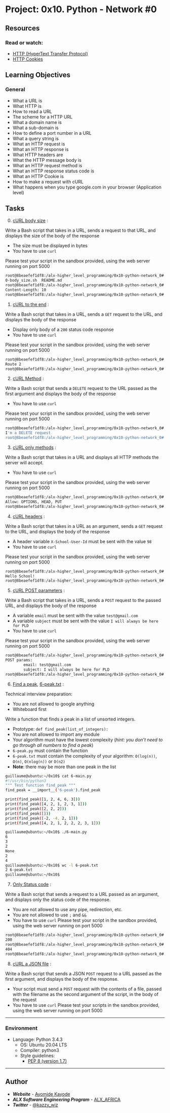 # Project: 0x10. Python - Network #0

## Resources

### Read or watch:

- [HTTP (HyperText Transfer Protocol)](https://www3.ntu.edu.sg/home/ehchua/programming/webprogramming/HTTP_Basics.html)
- [HTTP Cookies](https://developer.mozilla.org/en-US/docs/Web/HTTP/Cookies)

## Learning Objectives

### General

- What a URL is
- What HTTP is
- How to read a URL
- The scheme for a HTTP URL
- What a domain name is
- What a sub-domain is
- How to define a port number in a URL
- What a query string is
- What an HTTP request is
- What an HTTP response is
- What HTTP headers are
- What the HTTP message body is
- What an HTTP request method is
- What an HTTP response status code is
- What an HTTP Cookie is
- How to make a request with cURL
- What happens when you type google.com in your browser (Application level)

## Tasks

0. [cURL body size](./0-body_size.sh) :

Write a Bash script that takes in a URL, sends a request to that URL, and displays the size of the body of the response

- The size must be displayed in bytes
- You have to use `curl`

Please test your script in the sandbox provided, using the web server running on port 5000

```sh
root@8beaefef1df8:/alx-higher_level_programming/0x10-python-network_0# ls
0-body_size.sh  README.md
root@8beaefef1df8:/alx-higher_level_programming/0x10-python-network_0# ./0-body_size.sh 0.0.0.0:5000
Content-Length: 10
root@8beaefef1df8:/alx-higher_level_programming/0x10-python-network_0#
```

1. [cURL to the end](./1-body.sh) :

Write a Bash script that takes in a URL, sends a `GET` request to the URL, and displays the body of the response

- Display only body of a `200` status code response
- You have to use `curl`

Please test your script in the sandbox provided, using the web server running on port 5000

```sh
root@8beaefef1df8:/alx-higher_level_programming/0x10-python-network_0# ./1-body.sh 0.0.0.0:5000/route_1 ; echo ""
Route 2
root@8beaefef1df8:/alx-higher_level_programming/0x10-python-network_0#
```

2. [cURL Method](./2-delete.sh) :

Write a Bash script that sends a `DELETE` request to the URL passed as the first argument and displays the body of the response

- You have to use `curl`

Please test your script in the sandbox provided, using the web server running on port 5000

```sh
root@8beaefef1df8:/alx-higher_level_programming/0x10-python-network_0# ./2-delete.sh 0.0.0.0:5000/route_3 ; echo ""
I'm a DELETE request
root@8beaefef1df8:/alx-higher_level_programming/0x10-python-network_0#
```

3. [cURL only methods](./3-methods.sh) :

Write a Bash script that takes in a URL and displays all HTTP methods the server will accept.

- You have to use `curl`

Please test your script in the sandbox provided, using the web server running on port 5000

```sh
root@8beaefef1df8:/alx-higher_level_programming/0x10-python-network_0# ./3-methods.sh 0.0.0.0:5000/route_4
Allow: OPTIONS, HEAD, PUT
root@8beaefef1df8:/alx-higher_level_programming/0x10-python-network_0#
```

4. [cURL headers](./4-header.sh) :

Write a Bash script that takes in a URL as an argument, sends a `GET` request to the URL, and displays the body of the response

- A header variable `X-School-User-Id` must be sent with the value `98`
- You have to use `curl`

Please test your script in the sandbox provided, using the web server running on port 5000

```sh
root@8beaefef1df8:/alx-higher_level_programming/0x10-python-network_0# ./4-header.sh 0.0.0.0:5000/route_5 ; echo ""
Hello School!
root@8beaefef1df8:/alx-higher_level_programming/0x10-python-network_0#
```

5. [cURL POST parameters](./5-post_params.sh) :

Write a Bash script that takes in a URL, sends a `POST` request to the passed URL, and displays the body of the response

- A variable `email` must be sent with the value `test@gmail.com`
- A variable `subject` must be sent with the value `I will always be here for PLD`
- You have to use `curl`

Please test your script in the sandbox provided, using the web server running on port 5000

```sh
root@8beaefef1df8:/alx-higher_level_programming/0x10-python-network_0# ./5-post_params.sh 0.0.0.0:5000/route_6 ; echo ""
POST params:
        email: test@gmail.com
        subject: I will always be here for PLD
root@8beaefef1df8:/alx-higher_level_programming/0x10-python-network_0#
```

6. [Find a peak](./6-peak.py), [6-peak.txt](./6-peak.txt) :

Technical interview preparation:

- You are not allowed to google anything
- Whiteboard first

Write a function that finds a peak in a list of unsorted integers.

- Prototype: `def find_peak(list_of_integers):`
- You are not allowed to import any module
- Your algorithm must have the lowest complexity (<em>hint: you don’t need to go through all numbers to find a peak</em>)
- `6-peak.py` must contain the function
- `6-peak.txt` must contain the complexity of your algorithm: `O(log(n))`, `O(n)`, `O(nlog(n))` or `O(n2)`
- **Note**: there may be more than one peak in the list

```sh
guillaume@ubuntu:~/0x10$ cat 6-main.py
#!/usr/bin/python3
""" Test function find_peak """
find_peak = __import__('6-peak').find_peak

print(find_peak([1, 2, 4, 6, 3]))
print(find_peak([4, 2, 1, 2, 3, 1]))
print(find_peak([2, 2, 2]))
print(find_peak([]))
print(find_peak([-2, -4, 2, 1]))
print(find_peak([4, 2, 1, 2, 2, 2, 3, 1]))

guillaume@ubuntu:~/0x10$ ./6-main.py
6
3
2
None
2
4
guillaume@ubuntu:~/0x10$ wc -l 6-peak.txt
2 6-peak.txt
guillaume@ubuntu:~/0x10$
```

7. [Only Status code](./100-status_code.sh) :

Write a Bash script that sends a request to a URL passed as an argument, and displays only the status code of the response.

- You are not allowed to use any pipe, redirection, etc.
- You are not allowed to use `;` and `&&`
- You have to use `curl`
Please test your script in the sandbox provided, using the web server running on port 5000

```sh
root@8beaefef1df8:/alx-higher_level_programming/0x10-python-network_0# ./100-status_code.sh 0.0.0.0:5000 ; echo ""
200
root@8beaefef1df8:/alx-higher_level_programming/0x10-python-network_0# ./100-status_code.sh 0.0.0.0:5000/nop ; echo ""
404
root@8beaefef1df8:/alx-higher_level_programming/0x10-python-network_0# 
```

8. [cURL a JSON file](./101-post_json.sh) :

Write a Bash script that sends a JSON `POST` request to a URL passed as the first argument, and displays the body of the response.

- Your script must send a `POST` request with the contents of a file, passed with the filename as the second argument of the script, in the body of the request
- You have to use `curl`
Please test your scripts in the sandbox provided, using the web server running on port 5000

---

### Environment

- Language: Python 3.4.3
  - OS: Ubuntu 20.04 LTS
  - Compiler: python3
  - Style guidelines:
    - [PEP 8 (version 1.7)](https://www.python.org/dev/peps/pep-0008/)

---

## Author

- **<em>Website</em>** - [Ayomide Kayode](https://github.com/AyomideKayode)
- **<em>ALX Software Engineering Program</em>** - [ALX_AFRICA](https://www.alxafrica.com/programmes/)
- **<em>Twitter</em>** - [@kazzy_wiz](https://www.twitter.com/kazzy_wiz)
